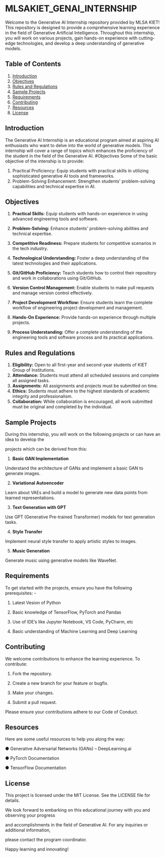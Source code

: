 # MLSAKIET_GENAI_INTERNSHIP
Welcome to the Generative AI Internship repository provided by MLSA KIET!
This repository is designed to provide a comprehensive learning experience in the field of
Generative Artificial Intelligence. Throughout this internship, you will work on various projects,
gain hands-on experience with cutting-edge technologies, and develop a deep understanding of
generative models.

## Table of Contents 
1. [Introduction](#introduction) 
2. [Objectives](#objectives)
3. [Rules and Regulations](#rules-and-regulations)
4. [Sample Projects](#sample-projects)
5. [Requirements](#requirements)
6. [Contributing](#contributing)
7. [Resources](#resources)
8. [License](#license)

## Introduction
The Generative AI Internship is an educational program aimed at aspiring AI enthusiasts who
want to delve into the world of generative models. This internship will cover a range of topics
which enhances the proficiency of the student in the field of the Generative AI.
#Objectives
Some of the basic objective of the intenship is to provide:
1. Practical Proficiency: Equip students with practical skills in utilizing sophisticated
generative AI tools and frameworks.
2. Problem-Solving Enhancement: Strengthen students' problem-solving capabilities and
technical expertise in AI.

## Objectives
1. **Practical Skills:** Equip students with hands-on experience in using advanced engineering tools and software.

2. **Problem-Solving:** Enhance students' problem-solving abilities and technical expertise.

3. **Competitive Readiness:** Prepare students for competitive scenarios in the tech industry.

4. **Technological Understanding:** Foster a deep understanding of the latest technologies and their applications.

5. **Git/GitHub Proficiency:** Teach students how to control their repository and work in collaborations using Git/GitHub.

6. **Version Control Management:** Enable students to make pull requests and manage version control effectively.

7. **Project Development Workflow:** Ensure students learn the complete workflow of engineering project development and management.

8. **Hands-On Experience:** Provide hands-on experience through multiple projects.

9. **Process Understanding:** Offer a complete understanding of the engineering tools and software process and its practical applications.

## Rules and Regulations
1. **Eligibility:** Open to all first-year and second-year students of KIET Group of Institutions.
2. **Attendance:** Students must attend all scheduled sessions and complete all assigned tasks.
3. **Assignments:** All assignments and projects must be submitted on time.
4. **Ethics:** Students must adhere to the highest standards of academic integrity and professionalism.
5. **Collaboration:** While collaboration is encouraged, all work submitted must be original and completed by the individual.

## Sample Projects

During this internship, you will work on the following projects or can have an idea to develop the

projects which can be derived from this:

1. **Basic GAN Implementation**

Understand the architecture of GANs and implement a basic GAN to generate images.

2. **Variational Autoencoder**

Learn about VAEs and build a model to generate new data points from learned representations.

3. **Text Generation with GPT**

Use GPT (Generative Pre-trained Transformer) models for text generation tasks.

4. **Style Transfer**

Implement neural style transfer to apply artistic styles to images.

5. **Music Generation**

Generate music using generative models like WaveNet.

## Requirements

To get started with the projects, ensure you have the following prerequisites: -

1. Latest Vesion of Python

2. Basic knowledge of TensorFlow, PyTorch and Pandas

3. Use of IDE’s like Jupyter Notebook, VS Code, PyCharm, etc

4. Basic understanding of Machine Learning and Deep Learning
   
## Contributing

We welcome contributions to enhance the learning experience. To contribute:

1. Fork the repository.

2. Create a new branch for your feature or bugfix.

3. Make your changes.

4. Submit a pull request.

Please ensure your contributions adhere to our Code of Conduct.

## Resources

Here are some useful resources to help you along the way:

● Generative Adversarial Networks (GANs) – DeepLearning.ai

● PyTorch Documentation

● TensorFlow Documentation

## License

This project is licensed under the MIT License. See the LICENSE file for details.

We look forward to embarking on this educational journey with you and observing your progress

and accomplishments in the field of Generative AI. For any inquiries or additional information,

please contact the program coordinator.

Happy learning and innovating!
